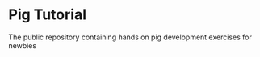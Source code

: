 Pig Tutorial
===========

The public repository containing hands on pig development exercises for newbies
